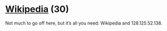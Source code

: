 # [Wikipedia](https://ctflearn.com/challenge/168) (30)
Not much to go off here, but it’s all you need: Wikipedia and 128.125.52.138.

